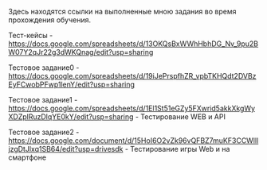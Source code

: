 Здесь находятся ссылки на выполненные мною задания во время прохождения обучения.

Тест-кейсы - https://docs.google.com/spreadsheets/d/13OKQsBxWWhHbhDG_Nv_9pu2BW07Y2qJr22g3dWKQnag/edit?usp=sharing

Тестовое задание0 - https://docs.google.com/spreadsheets/d/19iJePrspfhZR_vpbTKHQdt2DVBzEyFCwobPFwp1lenY/edit?usp=sharing

Тестовое задание1 - https://docs.google.com/spreadsheets/d/1El1St51eGZy5FXwrid5akkXkgWyXDZplRuzDlqYE0kY/edit?usp=sharing - Тестирование WEB и API

Тестовое задание2 - https://docs.google.com/document/d/15HoI6O2vZk96vQFBZ7muKF3CCWllljzgDtJlxq1SB64/edit?usp=drivesdk - Тестирование игры Web и на смартфоне
